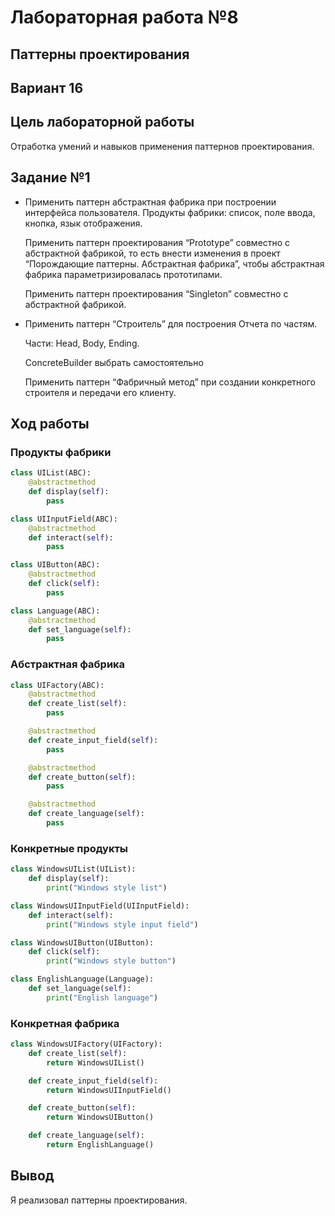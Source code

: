 # Лабораторная работа №8

## Паттерны проектирования

## Вариант 16

## Цель лабораторной работы

Отработка умений и навыков применения паттернов проектирования.

## Задание №1

-   Применить паттерн абстрактная фабрика при построении интерфейса пользователя.
    Продукты фабрики: список, поле ввода, кнопка, язык отображения.

    Применить паттерн проектирования “Prototype” совместно с абстрактной фабрикой,
    то есть внести изменения в проект “Порождающие паттерны.
    Абстрактная фабрика”, чтобы абстрактная фабрика параметризировалась прототипами.

    Применить паттерн проектирования “Singleton” совместно с абстрактной фабрикой.

-   Применить паттерн “Строитель” для построения Отчета по частям.

    Части: Head, Body, Ending.

    ConcreteBuilder выбрать самостоятельно

    Применить паттерн “Фабричный метод” при создании конкретного строителя
    и передачи его клиенту.

## Ход работы

### Продукты фабрики

```python
class UIList(ABC):
    @abstractmethod
    def display(self):
        pass

class UIInputField(ABC):
    @abstractmethod
    def interact(self):
        pass

class UIButton(ABC):
    @abstractmethod
    def click(self):
        pass

class Language(ABC):
    @abstractmethod
    def set_language(self):
        pass
```

### Абстрактная фабрика

```python
class UIFactory(ABC):
    @abstractmethod
    def create_list(self):
        pass

    @abstractmethod
    def create_input_field(self):
        pass

    @abstractmethod
    def create_button(self):
        pass

    @abstractmethod
    def create_language(self):
        pass
```

### Конкретные продукты

```python
class WindowsUIList(UIList):
    def display(self):
        print("Windows style list")

class WindowsUIInputField(UIInputField):
    def interact(self):
        print("Windows style input field")

class WindowsUIButton(UIButton):
    def click(self):
        print("Windows style button")

class EnglishLanguage(Language):
    def set_language(self):
        print("English language")
```

### Конкретная фабрика

```python
class WindowsUIFactory(UIFactory):
    def create_list(self):
        return WindowsUIList()

    def create_input_field(self):
        return WindowsUIInputField()

    def create_button(self):
        return WindowsUIButton()

    def create_language(self):
        return EnglishLanguage()
```

## Вывод

Я реализовал паттерны проектирования.
